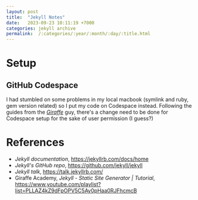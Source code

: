 ```yaml
---
layout: post
title:  "Jekyll Notes"
date:   2023-09-23 10:11:19 +7000
categories: jekyll archive
permalink:  /:categories/:year/:month/:day/:title.html
---
```


# Setup

## GitHub Codespace

I had stumbled on some problems in my local macbook (symlink and ruby, gem version related) so I put my code on Codespace instead. Following the guides from the _[Giraffe](https://www.youtube.com/@GiraffeAcademy)_ guy, there's a change need to be done for Codespace setup for the sake of user permission (I guess?)

<script src="https://gist.github.com/dduyanhhoang/0e615192913da8fef90328d015454eb0.js"></script>



# References 

- _Jekyll documentation_, <https://jekyllrb.com/docs/home>
- _Jekyll's GitHub repo_, <https://github.com/jekyll/jekyll>
- _Jekyll talk_, <https://talk.jekyllrb.com/>
- Giraffe Academy, _Jekyll - Static Site Generator \| Tutorial_, <https://www.youtube.com/playlist?list=PLLAZ4kZ9dFpOPV5C5Ay0pHaa0RJFhcmcB>
